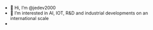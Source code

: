 - 👋 Hi, I’m @jedev2000
- 👀 I’m interested in AI, IOT, R&D and industrial developments on an international scale
-

